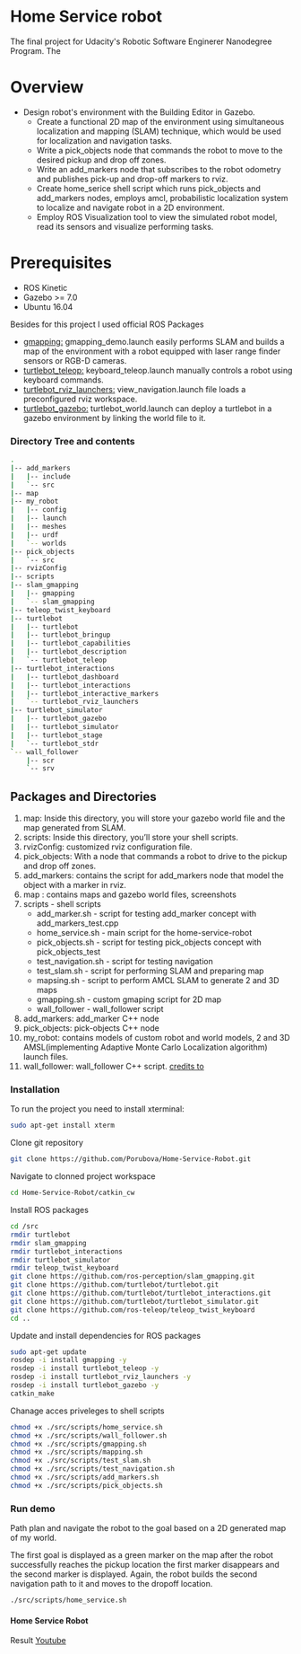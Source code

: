 # Home Service robot

The final project for Udacity's Robotic Software Enginerer Nanodegree Program. The 

# Overview
- Design robot's environment with the Building Editor in Gazebo.
  -  Create a functional 2D map of the environment using simultaneous localization and mapping (SLAM) technique, which would be used for localization and navigation tasks. 
  - Write a pick_objects node that commands the robot to move to the desired pickup and drop off zones.
  - Write an add_markers node that subscribes to the robot odometry and publishes pick-up and drop-off markers to rviz.
  - Create home_serice shell script which runs pick_objects and  add_markers nodes, employs amcl, probabilistic localization system to localize and navigate robot in a 2D environment. 
  - Employ ROS Visualization tool to view the simulated robot model, read its sensors and visualize performing tasks.

# Prerequisites

  - ROS Kinetic
  - Gazebo >= 7.0
  - Ubuntu 16.04


Besides for this project I used official ROS Packages
 - [gmapping:](http://wiki.ros.org/gmapping) gmapping_demo.launch easily performs SLAM and builds a map of the environment with a robot equipped with laser range finder sensors or RGB-D cameras.
 - [turtlebot_teleop:](http://wiki.ros.org/turtlebot_teleop) keyboard_teleop.launch  manually controls a robot using keyboard commands.
- [turtlebot_rviz_launchers:](http://wiki.ros.org/turtlebot_rviz_launchers) view_navigation.launch file loads a preconfigured rviz workspace.
- [turtlebot_gazebo:](http://wiki.ros.org/turtlebot_gazebo) turtlebot_world.launch can deploy a turtlebot in a gazebo environment by linking the world file to it.

### Directory Tree and contents

```sh
.
|-- add_markers
|   |-- include
|   `-- src
|-- map
|-- my_robot
|   |-- config
|   |-- launch
|   |-- meshes
|   |-- urdf
|   `-- worlds
|-- pick_objects
|   `-- src
|-- rvizConfig
|-- scripts
|-- slam_gmapping
|   |-- gmapping
|   `-- slam_gmapping
|-- teleop_twist_keyboard
|-- turtlebot
|   |-- turtlebot
|   |-- turtlebot_bringup
|   |-- turtlebot_capabilities
|   |-- turtlebot_description
|   `-- turtlebot_teleop
|-- turtlebot_interactions
|   |-- turtlebot_dashboard
|   |-- turtlebot_interactions
|   |-- turtlebot_interactive_markers
|   `-- turtlebot_rviz_launchers
|-- turtlebot_simulator
|   |-- turtlebot_gazebo
|   |-- turtlebot_simulator
|   |-- turtlebot_stage
|   `-- turtlebot_stdr
`-- wall_follower
    |-- scr
    `-- srv

```
## Packages and Directories
1. map: Inside this directory, you will store your gazebo world file and the map generated from SLAM.
2. scripts: Inside this directory, you’ll store your shell scripts.
3. rvizConfig:  customized rviz configuration file.
4. pick_objects: With a node that commands a robot to drive to the pickup and drop off zones.
5. add_markers: contains the script for add_markers node that model the object with a marker in rviz.
6. map : contains maps and gazebo world files, screenshots 
7. scripts - shell scripts
    - add_marker.sh - script for testing add_marker concept with add_markers_test.cpp
     - home_service.sh - main script for the home-service-robot
    - pick_objects.sh - script for testing pick_objects concept with pick_objects_test
    - test_navigation.sh - script for testing navigation
    - test_slam.sh - script for performing SLAM and preparing map
    - mapsing.sh - script to perform AMCL SLAM to generate 2 and 3D maps
    - gmapping.sh - custom gmaping script for 2D map
    - wall_follower - wall_follower script
8. add_markers: add_marker C++ node
9. pick_objects: pick-objects C++ node
10. my_robot: contains models of custom robot and world models, 2 and 3D AMSL(implementing Adaptive Monte Carlo Localization algorithm) launch files.
11. wall_follower: wall_follower C++ script. [credits to](https://github.com/udacity/RoboND-PathPlanning)



### Installation


To run the project you need to install xterminal:

```sh
sudo apt-get install xterm
```

Clone git repository
```sh
git clone https://github.com/Porubova/Home-Service-Robot.git
```

Navigate to clonned project workspace
```sh
cd Home-Service-Robot/catkin_cw
```

Install  ROS packages
```sh
cd /src
rmdir turtlebot
rmdir slam_gmapping
rmdir turtlebot_interactions
rmdir turtlebot_simulator
rmdir teleop_twist_keyboard
git clone https://github.com/ros-perception/slam_gmapping.git  
git clone https://github.com/turtlebot/turtlebot.git  
git clone https://github.com/turtlebot/turtlebot_interactions.git  
git clone https://github.com/turtlebot/turtlebot_simulator.git
git clone https://github.com/ros-teleop/teleop_twist_keyboard
cd ..
```
Update and install dependencies for ROS packages
```sh
sudo apt-get update
rosdep -i install gmapping -y
rosdep -i install turtlebot_teleop -y
rosdep -i install turtlebot_rviz_launchers -y
rosdep -i install turtlebot_gazebo -y
catkin_make
```

Chanage acces priveleges to shell scripts 
```sh
chmod +x ./src/scripts/home_service.sh
chmod +x ./src/scripts/wall_follower.sh
chmod +x ./src/scripts/gmapping.sh
chmod +x ./src/scripts/mapping.sh
chmod +x ./src/scripts/test_slam.sh
chmod +x ./src/scripts/test_navigation.sh
chmod +x ./src/scripts/add_markers.sh
chmod +x ./src/scripts/pick_objects.sh
```
### Run demo
Path plan and navigate the robot to the goal based on a 2D generated map of my world.

The first goal is displayed as a green marker on the map after the robot successfully reaches the pickup location the first marker disappears and the second marker is displayed. Again, the robot builds the second navigation path to it and moves to the dropoff location.

```sh
./src/scripts/home_service.sh
```

#### Home Service Robot

Result [Youtube](https://youtube.com)

